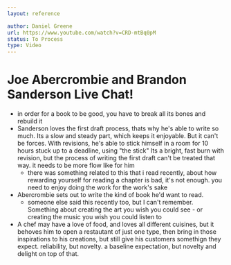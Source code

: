 ```yaml
---
layout: reference

author: Daniel Greene
url: https://www.youtube.com/watch?v=CRD-mtBq0pM
status: To Process
type: Video
---
```

# Joe Abercrombie and Brandon Sanderson Live Chat!
- in order for a book to be good, you have to break all its bones and rebuild it
- Sanderson loves the first draft process, thats why he's able to write so much. Its a slow and steady part, which keeps it enjoyable. But it can't be forces. With revisions, he's able to stick himself in a room for 10 hours stuck up to a deadline, using "the stick" Its a bright, fast burn with revision, but the process of writing the first draft can't be treated that way. it needs to be more flow like for him
	- there was something related to this that i read recently, about how rewarding yourself for reading a chapter is bad, it's not enough. you need to enjoy doing the work for the work's sake
- Abercrombie sets out to write the kind of book he'd want to read.
	- someone else said this recently too, but I can't remember. Something about creating the art you wish you could see - or creating the music you wish you could listen to
- A chef may have a love of food, and loves all different cuisines, but it behoves him to open a restautant of just one type, then bring in those inspirations to his creations, but still give his customers somethign they expect. reliability, but novelty. a baseline expectation, but novelty and delight on top of that.